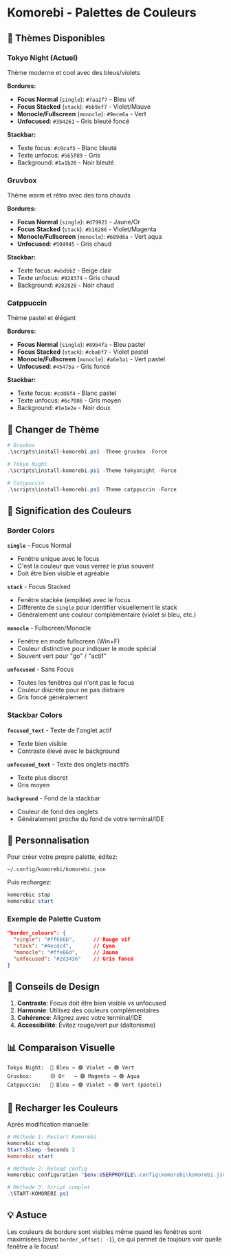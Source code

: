 # Komorebi - Palettes de Couleurs

## 🎨 Thèmes Disponibles

### Tokyo Night (Actuel)
Thème moderne et cool avec des bleus/violets

**Bordures:**
- **Focus Normal** (`single`): `#7aa2f7` - Bleu vif
- **Focus Stacked** (`stack`): `#bb9af7` - Violet/Mauve
- **Monocle/Fullscreen** (`monocle`): `#9ece6a` - Vert
- **Unfocused**: `#3b4261` - Gris bleuté foncé

**Stackbar:**
- Texte focus: `#c0caf5` - Blanc bleuté
- Texte unfocus: `#565f89` - Gris
- Background: `#1a1b26` - Noir bleuté

### Gruvbox
Thème warm et rétro avec des tons chauds

**Bordures:**
- **Focus Normal** (`single`): `#d79921` - Jaune/Or
- **Focus Stacked** (`stack`): `#b16286` - Violet/Magenta
- **Monocle/Fullscreen** (`monocle`): `#689d6a` - Vert aqua
- **Unfocused**: `#504945` - Gris chaud

**Stackbar:**
- Texte focus: `#ebdbb2` - Beige clair
- Texte unfocus: `#928374` - Gris chaud
- Background: `#282828` - Noir chaud

### Catppuccin
Thème pastel et élégant

**Bordures:**
- **Focus Normal** (`single`): `#89b4fa` - Bleu pastel
- **Focus Stacked** (`stack`): `#cba6f7` - Violet pastel
- **Monocle/Fullscreen** (`monocle`): `#a6e3a1` - Vert pastel
- **Unfocused**: `#45475a` - Gris foncé

**Stackbar:**
- Texte focus: `#cdd6f4` - Blanc pastel
- Texte unfocus: `#6c7086` - Gris moyen
- Background: `#1e1e2e` - Noir doux

## 🔧 Changer de Thème

```powershell
# Gruvbox
.\scripts\install-komorebi.ps1 -Theme gruvbox -Force

# Tokyo Night
.\scripts\install-komorebi.ps1 -Theme tokyonight -Force

# Catppuccin
.\scripts\install-komorebi.ps1 -Theme catppuccin -Force
```

## 🎯 Signification des Couleurs

### Border Colors

**`single`** - Focus Normal
- Fenêtre unique avec le focus
- C'est la couleur que vous verrez le plus souvent
- Doit être bien visible et agréable

**`stack`** - Focus Stacked
- Fenêtre stackée (empilée) avec le focus
- Différente de `single` pour identifier visuellement le stack
- Généralement une couleur complémentaire (violet si bleu, etc.)

**`monocle`** - Fullscreen/Monocle
- Fenêtre en mode fullscreen (Win+F)
- Couleur distinctive pour indiquer le mode spécial
- Souvent vert pour "go" / "actif"

**`unfocused`** - Sans Focus
- Toutes les fenêtres qui n'ont pas le focus
- Couleur discrète pour ne pas distraire
- Gris foncé généralement

### Stackbar Colors

**`focused_text`** - Texte de l'onglet actif
- Texte bien visible
- Contraste élevé avec le background

**`unfocused_text`** - Texte des onglets inactifs
- Texte plus discret
- Gris moyen

**`background`** - Fond de la stackbar
- Couleur de fond des onglets
- Généralement proche du fond de votre terminal/IDE

## 🎨 Personnalisation

Pour créer votre propre palette, éditez:
```
~/.config/komorebi/komorebi.json
```

Puis rechargez:
```powershell
komorebic stop
komorebic start
```

### Exemple de Palette Custom

```json
"border_colours": {
  "single": "#ff6b6b",      // Rouge vif
  "stack": "#4ecdc4",       // Cyan
  "monocle": "#ffe66d",     // Jaune
  "unfocused": "#2d3436"    // Gris foncé
}
```

## 🌈 Conseils de Design

1. **Contraste**: Focus doit être bien visible vs unfocused
2. **Harmonie**: Utilisez des couleurs complémentaires
3. **Cohérence**: Alignez avec votre terminal/IDE
4. **Accessibilité**: Évitez rouge/vert pur (daltonisme)

## 📊 Comparaison Visuelle

```
Tokyo Night:  🔵 Bleu → 🟣 Violet → 🟢 Vert
Gruvbox:      🟡 Or   → 🟣 Magenta → 🟢 Aqua
Catppuccin:   🔵 Bleu → 🟣 Violet → 🟢 Vert (pastel)
```

## 🔄 Recharger les Couleurs

Après modification manuelle:

```powershell
# Méthode 1: Restart Komorebi
komorebic stop
Start-Sleep -Seconds 2
komorebic start

# Méthode 2: Reload config
komorebic configuration "$env:USERPROFILE\.config\komorebi\komorebi.json"

# Méthode 3: Script complet
.\START-KOMOREBI.ps1
```

## 💡 Astuce

Les couleurs de bordure sont visibles même quand les fenêtres sont maximisées (avec `border_offset: -1`), ce qui permet de toujours voir quelle fenêtre a le focus!
